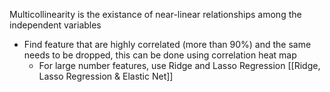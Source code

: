 Multicollinearity is the existance of near-linear relationships among the independent variables

- Find feature that are highly correlated (more than 90%) and the same needs to be dropped, this can be done using correlation heat map
	- For large number features, use Ridge and Lasso Regression [[Ridge, Lasso Regression & Elastic Net]]
